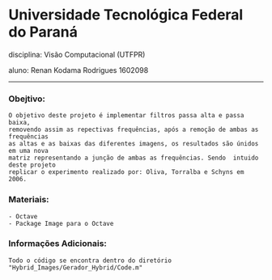 <h1>Universidade Tecnológica Federal do Paraná</h1>

<b2>disciplina: Visão Computacional (UTFPR)</b2>

<b3>aluno: Renan Kodama Rodrigues 1602098</b3>    

-----------------------------------------------------

    
   
<h3>Obejtivo:</h3>

    O objetivo deste projeto é implementar filtros passa alta e passa baixa,
    removendo assim as repectivas frequências, após a remoção de ambas as frequências
    as altas e as baixas das diferentes imagens, os resultados são únidos em uma nova 
    matriz representando a junção de ambas as frequências. Sendo  intuido deste projeto
    replicar o experimento realizado por: Oliva, Torralba e Schyns em 2006.
    
    
    
<h3>Materiais:</h3>

    - Octave
    - Package Image para o Octave
  
  

<h3>Informações Adicionais:</h3>

    Todo o código se encontra dentro do diretório "Hybrid_Images/Gerador_Hybrid/Code.m"  
